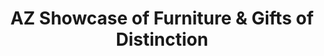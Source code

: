 ---
title: "AZ Showcase of Furniture & Gifts of Distinction"
url: /mesa/az-showcase-of-furniture-and-gifts-of-distinction/
shop: furniture
---